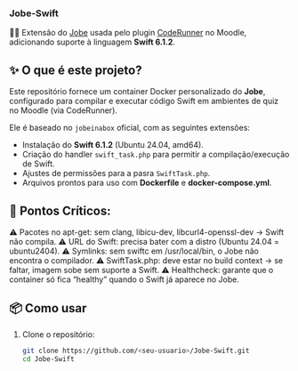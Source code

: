 ### Jobe-Swift

🏫🔧 Extensão do [Jobe](https://github.com/trampgeek/jobe) usada pelo plugin [CodeRunner](https://github.com/trampgeek/moodle-qtype_coderunner) no Moodle, adicionando suporte à linguagem **Swift 6.1.2**.

## ✨ O que é este projeto?
Este repositório fornece um container Docker personalizado do **Jobe**, configurado para compilar e executar código Swift em ambientes de quiz no Moodle (via CodeRunner).

Ele é baseado no `jobeinabox` oficial, com as seguintes extensões:
- Instalação do **Swift 6.1.2** (Ubuntu 24.04, amd64).
- Criação do handler `swift_task.php` para permitir a compilação/execução de Swift.
- Ajustes de permissões para a pasra `SwiftTask.php`.
- Arquivos prontos para uso com **Dockerfile** e **docker-compose.yml**.


## 🔹 Pontos Críticos:

⚠️ Pacotes no apt-get: sem clang, libicu-dev, libcurl4-openssl-dev → Swift não compila.
⚠️ URL do Swift: precisa bater com a distro (Ubuntu 24.04 = ubuntu2404).
⚠️ Symlinks: sem swiftc em /usr/local/bin, o Jobe não encontra o compilador.
⚠️ SwiftTask.php: deve estar no build context → se faltar, imagem sobe sem suporte a Swift.
⚠️ Healthcheck: garante que o container só fica “healthy” quando o Swift já aparece no Jobe.


## 📦 Como usar
1. Clone o repositório:
   ```bash
   git clone https://github.com/<seu-usuario>/Jobe-Swift.git
   cd Jobe-Swift
